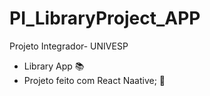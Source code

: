 # PI_LibraryProject_APP

Projeto Integrador- UNIVESP
 -  Library App 📚
 - Projeto feito com React Naative; :gem:
 
 
